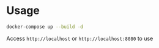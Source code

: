 # Usage

```bash
docker-compose up --build -d
```

Access `http://localhost` or `http://localhost:8080` to use

